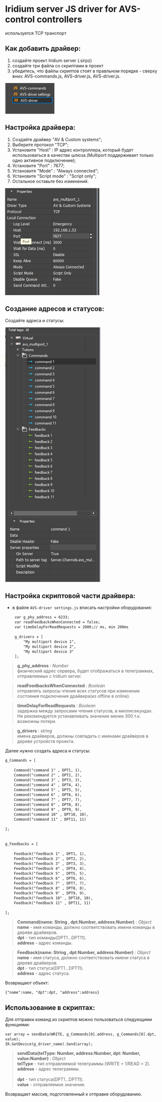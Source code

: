 # Iridium server JS driver for AVS-control controllers 

используется TCP транспорт

## Как добавить драйвер:

1. создайте проект Iridium server (.sirpz)
2. создайте три файла со скриптами в проект
3. убедитесь, что файлы скриптов стоят в правльном порядке - сверху вниз: AVS-commands.js, AVS-driver.js, AVS-driver.js.

![ScreenShot](https://github.com/Vladimir2014RK122/AVS-driver-Iridium/blob/main/img/scripts.png)


## Настройка драйвера:

1. Создайте драйвер "AV & Custom systems";
2. Выберите протокол "TCP";
3. Установите "Host" : IP адрес контроллера, который будет использоваться в качестве шлюза.(Multiport поддерживает только одно активное подключение);
4. Установите "Port" : 7677;
5. Установите "Mode" : "Always connected";
6. Установите "Script mode" : "Script only";
7. Остальное оставьте без изменений.

![ScreenShot](https://github.com/Vladimir2014RK122/AVS-driver-Iridium/blob/main/img/driver.png)




## Создание адресов и статусов:<br>

Создайте адреса и статусы:<br>



![ScreenShot](https://github.com/Vladimir2014RK122/AVS-driver-Iridium/blob/main/img/commands.png)


## Настройка скриптовой части драйвера:<br>

*  в файле `AVS-driver settings.js` вписать настройки оборудования:<br>

		var g_phy_address = 6233;
		var readFeedbacksWhenConnected = false;
		var timeDelayForReadRequests = 2000;// ms, min 200ms

		g_drivers = [
		    "My multiport device 1",
		    "My multiport device 2",       
		    "My multiport device 3"   
		];

> **g\_phy\_address** : *Number*<br>
> физический адрес сервера, будет отображаться в телеграммах, отправляемых с Iridium server.

> **readFeedbacksWhenConnected** : *Boolean*<br>
> отправлять запросы чтения всех статусов при изменении состояния подключения драйвера(из offline в online).

> **timeDelayForReadRequests** : *Boolean*<br>
> задержка между запросами чтения статусов, в миллисекундах. Не рекомендуется устанавливать значение менее 300 т.к. возможны потери.

> **g\_drivers** : *string*<br>
> имена драйверов, должны совпадать с именами драйверов в дереве устройств проекта.


Далее нужно создать адреса и статусы:<br>
  
	g_Commands = [

    	Command("command 1" , DPT1, 1),
    	Command("command 2" , DPT2, 2),
    	Command("command 3" , DPT3, 3),
    	Command("command 4" , DPT4, 4),
    	Command("command 5" , DPT5, 5),
    	Command("command 6" , DPT6, 6),
    	Command("command 7" , DPT7, 7),
    	Command("command 8" , DPT8, 8),
    	Command("command 9" , DPT9, 9),
    	Command("command 10" , DPT10, 10),
    	Command("command 11" , DPT11, 11)
    
	];


	g_Feedbacks = [

    	Feedback("feedback 1" , DPT1, 1),
    	Feedback("feedback 2" , DPT2, 2),
    	Feedback("feedback 3" , DPT3, 3),
    	Feedback("feedback 4" , DPT4, 4),
    	Feedback("feedback 5" , DPT5, 5),
    	Feedback("feedback 6" , DPT6, 6),
    	Feedback("feedback 7" , DPT7, 7),
    	Feedback("feedback 8" , DPT8, 8),
    	Feedback("feedback 9" , DPT9, 9),
    	Feedback("feedback 10" , DPT10, 10),
    	Feedback("feedback 11" , DPT11, 11)
    
	];
	
> **Command(name: String , dpt:Number, address:Number)** : *Object*<br>
> **name** - имя команды, должно соответствовать имени команды в дереве драйверов.<br>
> **dpt** - тип команды(DPT1...DPT11).<br>
> **address** - адрес команды.<br>

> **Feedback(name: String , dpt:Number, address:Number)** : *Object*<br>
> **name** - имя статуса, должно соответствовать имени статуса в дереве драйверов.<br>
> **dpt** - тип статуса(DPT1...DPT11).<br>
> **address** - адрес статуса.<br>

Возвращают объект: 

	{"name":name, "dpt":dpt, "address":address}


## Использование в скриптах:<br>

Для отправки команд из скриптов можно пользоваться следующими функциями:

	var array = sendData(WRITE, g_Commands[0].address, g_Commands[0].dpt, value);
	IR.GetDevice(g_driver_name).Send(array);
       
> **sendData(telType: Number, address:Number, dpt: Number, value:Number)** : *Object*<br>
> **telType** - тип отправляемой телеграммы (WRITE = 1/READ = 2).<br>
> **address** - адрес телеграммы.<br>   
> **dpt** - тип статуса(DPT1...DPT11).<br>
> **value** - отправляемое значение.<br>    

Возвращает массив, подготовленный к отправке оборудованию. 
            